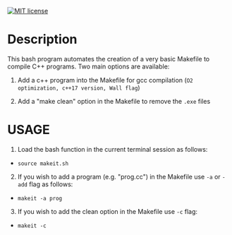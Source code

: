 [![MIT license](https://img.shields.io/badge/License-MIT-blue.svg)](https://lbesson.mit-license.org/)

# Description

This bash program automates the creation of a very basic Makefile 
 to compile C++ programs. Two main options are available:

1. Add a c++ program into the Makefile for gcc compilation (`O2 optimization, c++17 version, Wall flag`)

2. Add a "make clean" option in the Makefile to remove the `.exe` files

# USAGE

1. Load the bash function in the current terminal session as follows:
     
* ```source makeit.sh```

2. If you wish to add a program (e.g. "prog.cc") in the Makefile use `-a` or `-add` flag as follows:

* ```makeit -a prog```

3. If you wish to add the clean option in the Makefile use `-c` flag:

* ```makeit -c```

